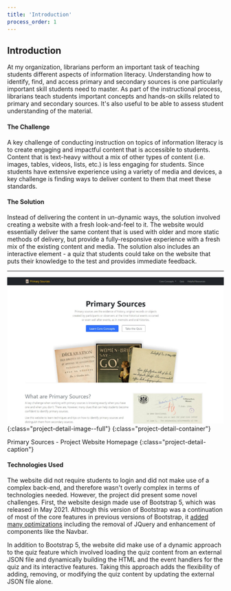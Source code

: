 ```yaml
---
title: 'Introduction'
process_order: 1
---
```


## Introduction

At my organization, librarians perform an important task of teaching students different aspects of information literacy. Understanding how to identify, find, and access primary and secondary sources is one particularly important skill students need to master. As part of the instructional process, librarians teach students important concepts and hands-on skills related to primary and secondary sources. It's also useful to be able to assess student understanding of the material.

#### The Challenge

A key challenge of conducting instruction on topics of information literacy is to create engaging and impactful content that is accessible to students. Content that is text-heavy without a mix of other types of content (i.e. images, tables, videos, lists, etc.) is less engaging for students. Since students have extensive experience using a variety of media and devices, a key challenge is finding ways to deliver content to them that meet these standards.

#### The Solution

Instead of delivering the content in un-dynamic ways, the solution involved creating a website with a fresh look-and-feel to it. The website would essentially deliver the same content that is used with older and more static methods of delivery, but provide a fully-responsive experience with a fresh mix of the existing content and media. The solution also includes an interactive element - a quiz that students could take on the website that puts their knowledge to the test and provides immediate feedback.

---

![Primary Sources - Project Website Homepage](../../assets/img/project/primary-sources-project.jpg){:class="project-detail-image--full"}
{:class="project-detail-container"}

Primary Sources - Project Website Homepage
{:class="project-detail-caption"}

#### Technologies Used

The website did not require students to login and did not make use of a complex back-end, and therefore wasn't overly complex in terms of technologies needed. However, the project did present some novel challenges. First, the website design made use of Bootstrap 5, which was released in May 2021. Although this version of Bootstrap was a continuation of most of the core features in previous versions of Bootstrap, it [added many optimizations](https://blog.getbootstrap.com/2021/05/05/bootstrap-5/) including the removal of JQuery and enhancement of components like the Navbar.

In addition to Bootstrap 5, the website did make use of a dynamic approach to the quiz feature which involved loading the quiz content from an external JSON file and dynamically building the HTML and the event handlers for the quiz and its interactive features. Taking this approach adds the flexibility of adding, removing, or modifying the quiz content by updating the external JSON file alone.

